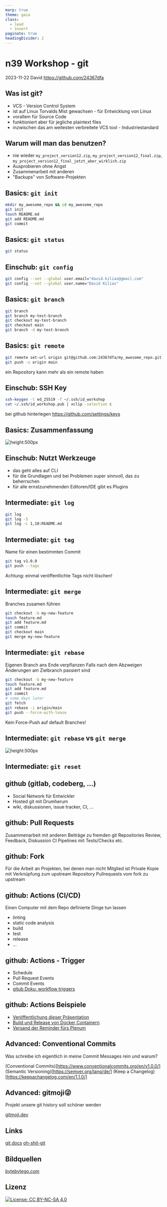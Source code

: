 ```yaml
---
marp: true
theme: gaia
class:
  - lead
  - invert
paginate: true
headingDivider: 2
---
```


# n39 Workshop - git

2023-11-22
David
https://github.com/24367dfa

## Was ist git?

- VCS - Version Control System
- ist auf Linux Torvalds Mist gewachsen - für Entwicklung von Linux
- vorallem für Source Code
- funktioniert aber für jegliche plaintext files
- inzwischen das am weitesten verbreitete VCS tool - Industriestandard

## Warum will man das benutzen?

- nie wieder `my_project_version12.zip`, `my_project_version12_final.zip`, `my_project_version12_final_jetzt_aber_wirklich.zip`
- Ausprobieren ohne Angst
- Zusammenarbeit mit anderen
- "Backups" von Software-Projekten

## Basics: `git init`

```bash
mkdir my_awesome_repo && cd my_awesome_repo
git init
touch README.md
git add README.md
git commit
```

## Basics: `git status`

```bash
git status
```

## Einschub: `git config`

```bash
git config --set --global user.email="david.kilias@gmail.com"
git config --set --global user.name="David Kilias"
```

## Basics: `git branch`

```bash
git branch
git branch my-test-branch
git checkout my-test-branch
git checkout main
git branch -d my-test-branch
```

## Basics: `git remote`

```bash
git remote set-url origin git@github.com:24367dfa/my_awesome_repo.git
git push -u origin main 
```

ein Repository kann mehr als ein remote haben

## Einschub: SSH Key

```bash
ssh-keygen -t ed_25519 -f ~/.ssh/id_workshop
cat ~/.ssh/id_workshop.pub | xclip -selection c
```

bei github hinterlegen https://github.com/settings/keys

## Basics: Zusammenfassung

![height:500px](img/git-commands.png)

## Einschub: Nutzt Werkzeuge

- das geht alles auf CLI
- für die Grundlagen und bei Problemen super sinnvoll, das zu beherrschen
- für alle ernstzunehmenden Editoren/IDE gibt es Plugins

## Intermediate: `git log`

```bash
git log
git log -5
git log -L 1,10:README.md
```

## Intermediate: `git tag`

Name für einen bestimmten Commit

```bash
git tag v1.0.0
git push --tags
```

Achtung: einmal veröffentlichte Tags nicht löschen!

## Intermediate: `git merge`

Branches zusamen führen

```bash
git checkout -b my-new-feature
touch feature.md
git add feature.md
git commit
git checkout main
git merge my-new-feature
```

## Intermediate: `git rebase`

Eigenen Branch ans Ende verpflanzen
Falls nach dem Abzweigen Änderungen am Zielbranch passiert sind

```bash
git checkout -b my-new-feature
touch feature.md
git add feature.md
git commit
# some days later
git fetch
git rebase -i origin/main
git push --force-with-lease
```

Kein Force-Push auf default Branches!

## Intermediate: `git rebase` vs `git merge`

![height:500px](img/git-merge-git-rebase.jpeg)

## Intermediate: `git reset`



## github (gitlab, codeberg, ...)

- Social Network für Entwickler
- Hosted git mit Drumherum
- wiki, diskussionen, issue tracker, CI, ...

## github: Pull Requests

Zusammenarbeit mit anderen
Beiträge zu fremden git Repositories
Review, Feedback, Diskussion
CI Pipelines mit Tests/Checks etc.

## github: Fork

Für die Arbeit an Projekten, bei denen man nicht Mitglied ist
Private Kopie mit Verknüpfung zum upstream Repository
Pullrequests vom fork zu upstream

## github: Actions (CI/CD)

Einen Computer mit dem Repo definierte Dinge tun lassen

- linting
- static code analysis
- build
- test
- release
- ...

## github: Actions - Trigger

- Schedule
- Pull Request Events
- Commit Events
- [gitub Doku: workflow triggers](https://docs.github.com/en/actions/using-workflows/events-that-trigger-workflows)

## github: Actions Beispiele

- [Veröffentlichung dieser Präsentation](https://github.com/24367dfa/git-workshop/blob/main/.github/workflows/marp-to-pages.yml)
- [Build und Release von Docker Containern](https://github.com/FreifunkMD/md.freifunk.net-bind9/tree/main/.github/workflows)
- [Versand der Reminder fürs Plenum](https://github.com/netz39/istheuteplenum/blob/gh-pages/.github/workflows/meeting-reminder.yaml)

## Advanced: Conventional Commits

Was schreibe ich eigentlich in meine Commit Messages rein und warum?

(Conventional Commits)[https://www.conventionalcommits.org/en/v1.0.0/]
(Semantic Versioning)[https://semver.org/lang/de/]
(Keep a Changelog)[https://keepachangelog.com/en/1.1.0/]

## Advanced: gitmoji😜

Projekt unsere git history soll schöner werden

[gitmoji.dev](https://gitmoji.dev/)

## Links

[git docs](https://git-scm.com/docs)
[oh-shit-git](https://ohshitgit.com/)

## Bildquellen

[bytebytego.com](https://github.com/ByteByteGoHq/system-design-101#git)

## Lizenz

[![License: CC BY-NC-SA 4.0](https://licensebuttons.net/l/by-nc-sa/4.0/88x31.png)](https://creativecommons.org/licenses/by-nc-sa/4.0/)
